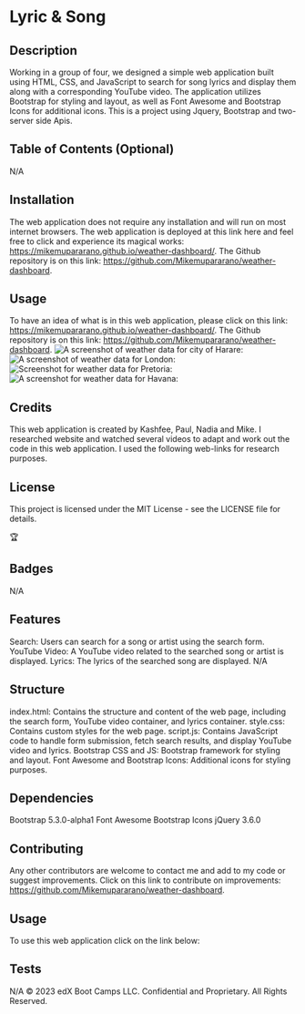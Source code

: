 # Lyric & Song
## Description 
Working in a group of four, we designed a simple web application built using HTML, CSS, and JavaScript to search for song lyrics and display them along with a corresponding YouTube video. The application utilizes Bootstrap for styling and layout, as well as Font Awesome and Bootstrap Icons for additional icons. This is a project using Jquery, Bootstrap and two-server side Apis.

## Table of Contents (Optional)
N/A

## Installation

The web application does not require any installation and will run on most internet browsers. The web application is deployed at this link here and feel free to click and experience its magical works: https://mikemupararano.github.io/weather-dashboard/. The Github repository is on this link: https://github.com/Mikemupararano/weather-dashboard.

## Usage 
To have an idea of what is in this web application, please click on this link: https://mikemupararano.github.io/weather-dashboard/. The Github repository is on this link: https://github.com/Mikemupararano/weather-dashboard.
![A screenshot of weather data for city of Harare:](./assets/images/harare.png)
![A screenshot of weather data for London:](./assets/images/London.png)
![Screenshot for weather data for Pretoria:](./assets/images/Pretoria.png)
![A screenshot for weather data for Havana:](./assets/images/havana.png)
## Credits
This web application is created by Kashfee, Paul, Nadia and Mike.
I researched website and watched several videos to adapt and work out the code in this web application. I used the following web-links for research purposes. 

## License
This project is licensed under the MIT License - see the LICENSE file for details.

🏆 

## Badges
N/A
## Features
Search: Users can search for a song or artist using the search form.
YouTube Video: A YouTube video related to the searched song or artist is displayed.
Lyrics: The lyrics of the searched song are displayed.
N/A
## Structure
index.html: Contains the structure and content of the web page, including the search form, YouTube video container, and lyrics container.
style.css: Contains custom styles for the web page.
script.js: Contains JavaScript code to handle form submission, fetch search results, and display YouTube video and lyrics.
Bootstrap CSS and JS: Bootstrap framework for styling and layout.
Font Awesome and Bootstrap Icons: Additional icons for styling purposes.
## Dependencies
Bootstrap 5.3.0-alpha1
Font Awesome
Bootstrap Icons
jQuery 3.6.0

## Contributing

Any other contributors are welcome to contact me and add to my code or suggest improvements. Click on this link to contribute on improvements: https://github.com/Mikemupararano/weather-dashboard.

## Usage
To use this web application click on the link below:

## Tests
N/A
© 2023 edX Boot Camps LLC. Confidential and Proprietary. All Rights Reserved.


